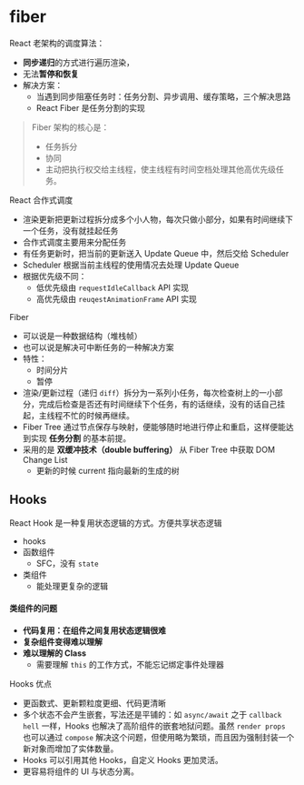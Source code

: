 # fiber

React 老架构的调度算法：

- **同步递归**的方式进行遍历渲染，
- 无法**暂停和恢复**
- 解决方案：
  - 当遇到同步阻塞任务时：任务分割、异步调用、缓存策略，三个解决思路
  - React Fiber 是任务分割的实现

> Fiber 架构的核心是：
>
> - 任务拆分
> - 协同
> - 主动把执行权交给主线程，使主线程有时间空档处理其他高优先级任务。

React 合作式调度

- 渲染更新把更新过程拆分成多个小人物，每次只做小部分，如果有时间继续下一个任务，没有就挂起任务
- 合作式调度主要用来分配任务
- 有任务更新时，把当前的更新送入 Update Queue 中，然后交给 Scheduler
- Scheduler 根据当前主线程的使用情况去处理 Update Queue
- 根据优先级不同：
  - 低优先级由 `requestIdleCallback` API 实现
  - 高优先级由 `reuqestAnimationFrame` API 实现

Fiber

- 可以说是一种数据结构（堆栈帧）
- 也可以说是解决可中断任务的一种解决方案
- 特性：
  - 时间分片
  - 暂停
- 渲染/更新过程（递归 `diff`）拆分为一系列小任务，每次检查树上的一小部分，完成后检查是否还有时间继续下个任务，有的话继续，没有的话自己挂起，主线程不忙的时候再继续。
- Fiber Tree 通过节点保存与映射，便能够随时地进行停止和重启，这样便能达到实现 **任务分割** 的基本前提。
- 采用的是 **双缓冲技术（double buffering）** 从 Fiber Tree 中获取 DOM Change List
  - 更新的时候 current 指向最新的生成的树



## Hooks

React Hook 是一种复用状态逻辑的方式。方便共享状态逻辑



- hooks
- 函数组件
  - SFC，没有 `state`
- 类组件
  - 能处理更复杂的逻辑

#### 类组件的问题

- **代码复用：在组件之间复用状态逻辑很难**
- **复杂组件变得难以理解**
- **难以理解的 Class**
  - 需要理解 `this` 的工作方式，不能忘记绑定事件处理器

Hooks 优点

- 更函数式、更新颗粒度更细、代码更清晰
- 多个状态不会产生嵌套，写法还是平铺的：如 `async/await` 之于 `callback hell` 一样，Hooks 也解决了高阶组件的嵌套地狱问题。虽然 `render props` 也可以通过 `compose` 解决这个问题，但使用略为繁琐，而且因为强制封装一个新对象而增加了实体数量。
- Hooks 可以引用其他 Hooks，自定义 Hooks 更加灵活。
- 更容易将组件的 UI 与状态分离。



